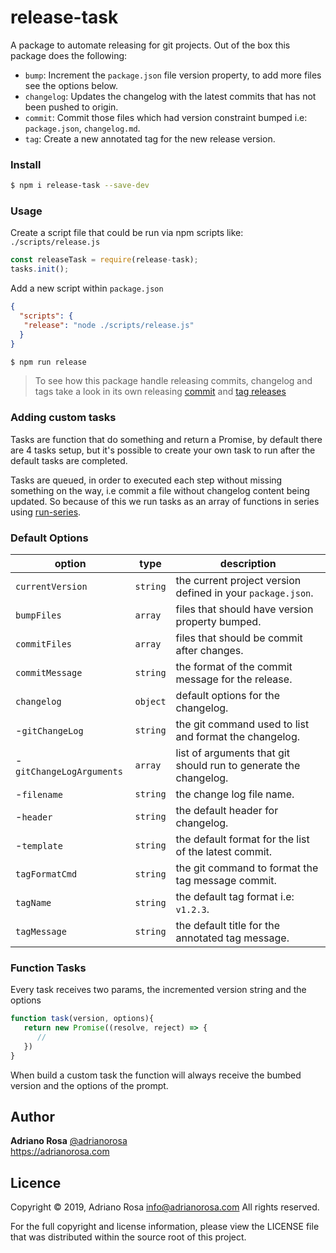 release-task
===================

A package to automate releasing for git projects. Out of the box this package does the following:

- `bump`: Increment the `package.json` file version property, to add more files see the options below. 
- `changelog`: Updates the changelog with the latest commits that has not been pushed to origin. 
- `commit`: Commit those files which had version constraint bumped i.e: `package.json`, `changelog.md`.
- `tag`: Create a new annotated tag for the new release version. 


### Install

```bash
$ npm i release-task --save-dev
```

### Usage

Create a script file that could be run via npm scripts like: 
`./scripts/release.js`
```js
const releaseTask = require(release-task);
tasks.init();
```

Add a new script within `package.json`

```json
{
  "scripts": {
   "release": "node ./scripts/release.js"
  }
}
```

```bash
$ npm run release
```

> To see how this package handle releasing commits, changelog and tags take a look 
> in its own releasing [commit](https://github.com/adrianorsouza/release-task/commit/1c8b3f7)
> and [tag releases](https://github.com/adrianorsouza/release-task/releases/tag/v0.1.0)

### Adding custom tasks

Tasks are function that do something and return a Promise, by default there are 4 tasks setup, but it's 
possible to create your own task to run after the default tasks are completed.

Tasks are queued, in order to executed each step without missing something on the way, 
i.e commit a file without changelog content being updated. So because of this we run 
tasks as an array of functions in series using [run-series](https://github.com/feross/run-series).

### Default Options

option            | type     | description
------------------|----------|-------------
`currentVersion`  |`string`  | the current project version defined in your `package.json`.
`bumpFiles`       |`array`   | files that should have version property bumped.
`commitFiles`     |`array`   | files that should be commit after changes.
`commitMessage`   |`string`  | the format of the commit message for the release.
`changelog`       |`object`  | default options for the changelog.
-`gitChangeLog`  |`string`  | the git command used to list and format the changelog.
-`gitChangeLogArguments`| `array` | list of arguments that git should run to generate the changelog.
-`filename`      |`string` | the change log file name.
-`header`        |`string` | the default header for changelog.
-`template`      |`string` | the default format for the list of the latest commit.
`tagFormatCmd`    |`string` | the git command to format the tag message commit.
`tagName`         |`string` | the default tag format i.e: `v1.2.3`.
`tagMessage`      |`string` | the default title for the annotated tag message.


### Function Tasks

Every task receives two params, the incremented version string and the options

```js
function task(version, options){ 
   return new Promise((resolve, reject) => {
      //
   })
}
```

When build a custom task the function will always receive the bumbed version and the options of the prompt.

## Author

**Adriano Rosa** [@adrianorosa](https://twitter.com/adrianorosa)  
https://adrianorosa.com

## Licence

Copyright © 2019, Adriano Rosa  <info@adrianorosa.com>
All rights reserved.

For the full copyright and license information, please view the LICENSE 
file that was distributed within the source root of this project.


